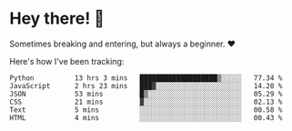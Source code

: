 # Hey there! 👋
Sometimes breaking and entering, but always a beginner. ❤️

Here's how I've been tracking:
<!--START_SECTION:waka-->

```text
Python          13 hrs 3 mins   ███████████████████▒░░░░░   77.34 %
JavaScript      2 hrs 23 mins   ███▓░░░░░░░░░░░░░░░░░░░░░   14.20 %
JSON            53 mins         █▒░░░░░░░░░░░░░░░░░░░░░░░   05.29 %
CSS             21 mins         ▓░░░░░░░░░░░░░░░░░░░░░░░░   02.13 %
Text            5 mins          ░░░░░░░░░░░░░░░░░░░░░░░░░   00.58 %
HTML            4 mins          ░░░░░░░░░░░░░░░░░░░░░░░░░   00.43 %
```

<!--END_SECTION:waka-->
